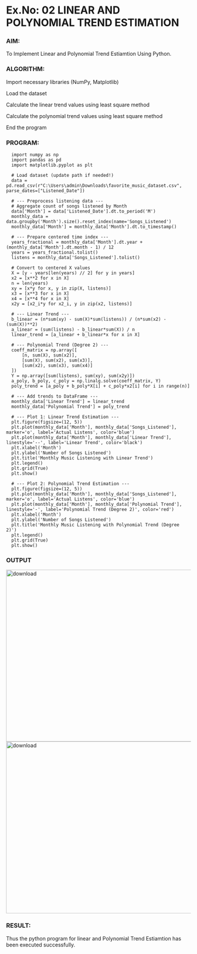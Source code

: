 # Ex.No: 02 LINEAR AND POLYNOMIAL TREND ESTIMATION

### AIM:
To Implement Linear and Polynomial Trend Estiamtion Using Python.

### ALGORITHM:
Import necessary libraries (NumPy, Matplotlib)

Load the dataset

Calculate the linear trend values using least square method

Calculate the polynomial trend values using least square method

End the program
### PROGRAM:
      import numpy as np
      import pandas as pd
      import matplotlib.pyplot as plt
      
      # Load dataset (update path if needed!)
      data = pd.read_csv(r"C:\Users\admin\Downloads\favorite_music_dataset.csv", parse_dates=["Listened_Date"])
      
      # --- Preprocess listening data ---
      # Aggregate count of songs listened by Month
      data['Month'] = data['Listened_Date'].dt.to_period('M')
      monthly_data = data.groupby('Month').size().reset_index(name='Songs_Listened')
      monthly_data['Month'] = monthly_data['Month'].dt.to_timestamp()
      
      # --- Prepare centered time index ---
      years_fractional = monthly_data['Month'].dt.year + (monthly_data['Month'].dt.month - 1) / 12
      years = years_fractional.tolist()
      listens = monthly_data['Songs_Listened'].tolist()
      
      # Convert to centered X values
      X = [y - years[len(years) // 2] for y in years]
      x2 = [x**2 for x in X]
      n = len(years)
      xy = [x*y for x, y in zip(X, listens)]
      x3 = [x**3 for x in X]
      x4 = [x**4 for x in X]
      x2y = [x2_i*y for x2_i, y in zip(x2, listens)]
      
      # --- Linear Trend ---
      b_linear = (n*sum(xy) - sum(X)*sum(listens)) / (n*sum(x2) - (sum(X))**2)
      a_linear = (sum(listens) - b_linear*sum(X)) / n
      linear_trend = [a_linear + b_linear*x for x in X]
      
      # --- Polynomial Trend (Degree 2) ---
      coeff_matrix = np.array([
          [n, sum(X), sum(x2)],
          [sum(X), sum(x2), sum(x3)],
          [sum(x2), sum(x3), sum(x4)]
      ])
      Y = np.array([sum(listens), sum(xy), sum(x2y)])
      a_poly, b_poly, c_poly = np.linalg.solve(coeff_matrix, Y)
      poly_trend = [a_poly + b_poly*X[i] + c_poly*x2[i] for i in range(n)]
      
      # --- Add trends to DataFrame ---
      monthly_data['Linear Trend'] = linear_trend
      monthly_data['Polynomial Trend'] = poly_trend
      
      # --- Plot 1: Linear Trend Estimation ---
      plt.figure(figsize=(12, 5))
      plt.plot(monthly_data['Month'], monthly_data['Songs_Listened'], marker='o', label='Actual Listens', color='blue')
      plt.plot(monthly_data['Month'], monthly_data['Linear Trend'], linestyle='--', label='Linear Trend', color='black')
      plt.xlabel('Month')
      plt.ylabel('Number of Songs Listened')
      plt.title('Monthly Music Listening with Linear Trend')
      plt.legend()
      plt.grid(True)
      plt.show()
      
      # --- Plot 2: Polynomial Trend Estimation ---
      plt.figure(figsize=(12, 5))
      plt.plot(monthly_data['Month'], monthly_data['Songs_Listened'], marker='o', label='Actual Listens', color='blue')
      plt.plot(monthly_data['Month'], monthly_data['Polynomial Trend'], linestyle='-', label='Polynomial Trend (Degree 2)', color='red')
      plt.xlabel('Month')
      plt.ylabel('Number of Songs Listened')
      plt.title('Monthly Music Listening with Polynomial Trend (Degree 2)')
      plt.legend()
      plt.grid(True)
      plt.show()



### OUTPUT


<img width="997" height="468" alt="download" src="https://github.com/user-attachments/assets/d81bca5b-30be-49ac-9de4-2be5e18959c9" />


<img width="997" height="468" alt="download" src="https://github.com/user-attachments/assets/c6958c1d-c70a-4447-96d2-fffc393f6de1" />


### RESULT:
Thus the python program for linear and Polynomial Trend Estiamtion has been executed successfully.
